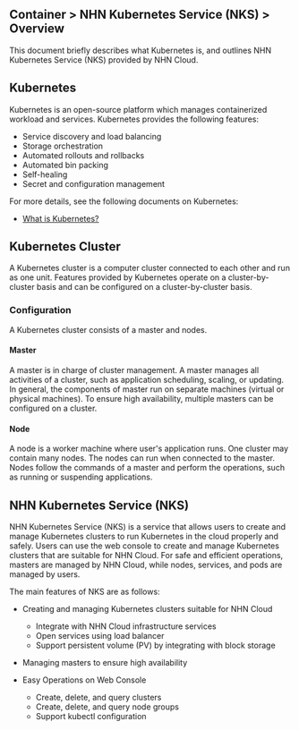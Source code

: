 ## Container > NHN Kubernetes Service (NKS) > Overview
This document briefly describes what Kubernetes is, and outlines NHN Kubernetes Service (NKS) provided by NHN Cloud. 

## Kubernetes
Kubernetes is an open-source platform which manages containerized workload and services. Kubernetes provides the following features: 

* Service discovery and load balancing 
* Storage orchestration 
* Automated rollouts and rollbacks 
* Automated bin packing 
* Self-healing
* Secret and configuration management 

For more details, see the following documents on Kubernetes:  

* [What is Kubernetes?](https://kubernetes.io/docs/concepts/overview/what-is-kubernetes/)

## Kubernetes Cluster 
A Kubernetes cluster is a computer cluster connected to each other and run as one unit. Features provided by Kubernetes operate on a cluster-by-cluster basis and can be configured on a cluster-by-cluster basis.

### Configuration 
A Kubernetes cluster consists of a master and nodes.  

#### Master 
A master is in charge of cluster management. A master manages all activities of a cluster, such as application scheduling, scaling, or updating. In general, the components of master run on separate machines (virtual or physical machines). To ensure high availability, multiple masters can be configured on a cluster. 

#### Node
A node is a worker machine where user's application runs. One cluster may contain many nodes. The nodes can run when connected to the master. Nodes follow the commands of a master and perform the operations, such as running or suspending applications.


## NHN Kubernetes Service (NKS)
NHN Kubernetes Service (NKS) is a service that allows users to create and manage Kubernetes clusters to run Kubernetes in the cloud properly and safely. Users can use the web console to create and manage Kubernetes clusters that are suitable for NHN Cloud. For safe and efficient operations, masters are managed by NHN Cloud, while nodes, services, and pods are managed by users.

The main features of NKS are as follows: 

* Creating and managing Kubernetes clusters suitable for NHN Cloud
    * Integrate with NHN Cloud infrastructure services
    * Open services using load balancer 
    * Support persistent volume (PV) by integrating with block storage

* Managing masters to ensure high availability 

* Easy Operations on Web Console 
    * Create, delete, and query clusters
    * Create, delete, and query node groups
    * Support kubectl configuration 
